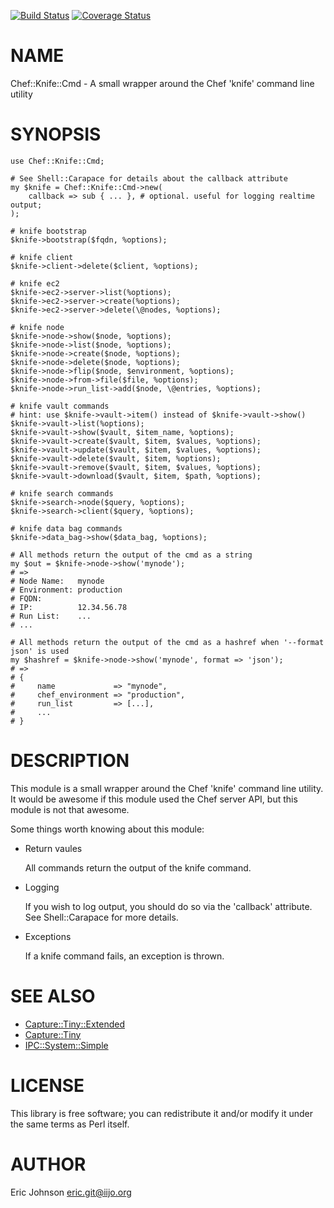 [![Build Status](https://travis-ci.org/kablamo/p5-chef-knife-cmd.svg?branch=master)](https://travis-ci.org/kablamo/p5-chef-knife-cmd) [![Coverage Status](https://img.shields.io/coveralls/kablamo/p5-chef-knife-cmd/master.svg)](https://coveralls.io/r/kablamo/p5-chef-knife-cmd?branch=master)
# NAME

Chef::Knife::Cmd - A small wrapper around the Chef 'knife' command line utility

# SYNOPSIS

    use Chef::Knife::Cmd;

    # See Shell::Carapace for details about the callback attribute
    my $knife = Chef::Knife::Cmd->new(
        callback => sub { ... }, # optional. useful for logging realtime output; 
    );

    # knife bootstrap
    $knife->bootstrap($fqdn, %options);

    # knife client
    $knife->client->delete($client, %options);

    # knife ec2
    $knife->ec2->server->list(%options);
    $knife->ec2->server->create(%options);
    $knife->ec2->server->delete(\@nodes, %options);

    # knife node
    $knife->node->show($node, %options);
    $knife->node->list($node, %options);
    $knife->node->create($node, %options);
    $knife->node->delete($node, %options);
    $knife->node->flip($node, $environment, %options);
    $knife->node->from->file($file, %options);
    $knife->node->run_list->add($node, \@entries, %options);

    # knife vault commands
    # hint: use $knife->vault->item() instead of $knife->vault->show()
    $knife->vault->list(%options);
    $knife->vault->show($vault, $item_name, %options);
    $knife->vault->create($vault, $item, $values, %options);
    $knife->vault->update($vault, $item, $values, %options);
    $knife->vault->delete($vault, $item, %options);
    $knife->vault->remove($vault, $item, $values, %options);
    $knife->vault->download($vault, $item, $path, %options);

    # knife search commands
    $knife->search->node($query, %options);
    $knife->search->client($query, %options);

    # knife data bag commands
    $knife->data_bag->show($data_bag, %options);

    # All methods return the output of the cmd as a string
    my $out = $knife->node->show('mynode');
    # => 
    # Node Name:   mynode
    # Environment: production
    # FQDN:        
    # IP:          12.34.56.78
    # Run List:    ...
    # ...

    # All methods return the output of the cmd as a hashref when '--format json' is used
    my $hashref = $knife->node->show('mynode', format => 'json');
    # =>
    # {
    #     name             => "mynode",
    #     chef_environment => "production",
    #     run_list         => [...],
    #     ...
    # }

# DESCRIPTION

This module is a small wrapper around the Chef 'knife' command line utility.
It would be awesome if this module used the Chef server API, but this module is
not that awesome.

Some things worth knowing about this module:

- Return vaules

    All commands return the output of the knife command.  

- Logging

    If you wish to log output, you should do so via the 'callback' attribute.  See
    Shell::Carapace for more details.

- Exceptions

    If a knife command fails, an exception is thrown.

# SEE ALSO

- [Capture::Tiny::Extended](https://metacpan.org/pod/Capture::Tiny::Extended)
- [Capture::Tiny](https://metacpan.org/pod/Capture::Tiny)
- [IPC::System::Simple](https://metacpan.org/pod/IPC::System::Simple)

# LICENSE

This library is free software; you can redistribute it and/or modify
it under the same terms as Perl itself.

# AUTHOR

Eric Johnson <eric.git@iijo.org>
